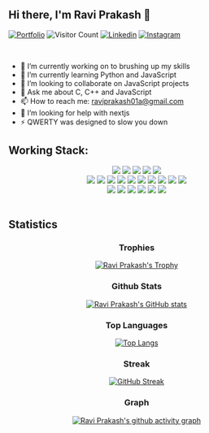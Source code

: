 ## Hi there, I'm Ravi Prakash 👋

[![Portfolio](https://img.shields.io/website?color=green&label=Portfolio&style=flat&up_message=Online&url=https://raviprakashdev.github.io/portfolio/)](https://raviprakashdev.github.io/portfolio/)
![Visitor Count](https://komarev.com/ghpvc/?username=raviprakashdev&color=green&logo=flat)
[![Linkedin](https://img.shields.io/badge/raviprakashdev-black?style=flat&logo=Linkedin&logoColor=blue&link=https:https://www.linkedin.com/in/raviprakashdev/)](https://www.linkedin.com/in/raviprakashdev/)
[![Instagram](https://img.shields.io/badge/raaviprakash01a-black?style=flat&logo=Instagram&logoColor=pink&target=_blank&link=https://www.instagram.com/raviprakash01a/)](https://www.instagram.com/raviprakash01a/)

<br>

- 🔭 I’m currently working on to brushing up my skills
- 🌱 I’m currently learning Python and JavaScript
- 👯 I’m looking to collaborate on JavaScript projects
- 💬 Ask me about C, C++ and JavaScript
- 📫 How to reach me: <a href="mailto:raviprakash01a@gmail.com">raviprakash01a@gmail.com</a>
- 🤔 I’m looking for help with nextjs
- ⚡ QWERTY was designed to slow you down
  <br/>

## Working Stack:

<div align="center">
    <img src="https://img.shields.io/badge/-C++-000000?&style=flat&logo=c%2B%2B&logoColor=0277BD" />
    <img src="https://img.shields.io/badge/-C-000000?&style=flat&logo=c&logoColor=5968BA" />
    <img src="https://img.shields.io/badge/-Java-000000?style=flat&logo=java&logoColor=F44336" />
    <img src="https://img.shields.io/badge/-Jupyter-000000?style=flat&logo=jupyter&logoColor=F57C00" />
    <img src="https://img.shields.io/badge/-Python-000000?style=flat&logo=python&logoColorhalf=396E9B" /> <br>
    <img src="https://img.shields.io/badge/-HTML-000000?&style=flat&logo=html5"/>
    <img src="https://img.shields.io/badge/-CSS-000000?&style=flat&logo=css3&logoColor=42A5F5"/>
    <img src="https://img.shields.io/badge/-JavaScript-000000?style=flat&logo=javascript&logoColor=FFCA28" />
    <img src="https://img.shields.io/badge/-Php-000000?style=flat&logo=php&logoColor=1E87E3" />
    <img src="https://img.shields.io/badge/-React-000000?style=flat&logo=react&logoColor=03AABF" />
    <img src="https://img.shields.io/badge/-Angular-000000?style=flat&logo=angular&logoColor=E53935">
    <img src="https://img.shields.io/badge/-Node.js-000000?&style=flat&logo=node.js&logoColor=8AC149"/>
    <img src="https://img.shields.io/badge/-NPM-000000?&style=flat&logo=npm&logoColor=CB3837"/>
    <img src="https://img.shields.io/badge/-MySQL-000000?style=flat&logo=mysql&logoColor=E6892E" />
    <img src="https://img.shields.io/badge/-MongoDB-000000?style=flat&logo=mongodb&logoColor=4AAA3C" /> <br>
    <img src="https://img.shields.io/badge/-git-000000?&style=flat&logo=git&logoColor=E64A19"/>
    <img src="https://img.shields.io/badge/-Gitpod-000000?style=flat&logo=gitpod&logoColor=29B4F4" />
    <img src="https://img.shields.io/badge/-Github-000000?style=flat&logo=github&logoColor=DEDEDF" />
    <img src="https://img.shields.io/badge/-Firebase-000000?style=flat&logo=firebase&logoColor=FBC02D" />
    <img src="https://img.shields.io/badge/-Repl-000000?style=flat&logo=repl.it&logoColor=E1E2E4" />
    <img src="https://img.shields.io/badge/-vscode-000000?style=flat&logo=visual-studio-code&logoColor=2BA1F1" />
</div>
<br/>

<!--
00FF00
FFFF00
000000
-->

## Statistics

<div align="center">
  
  ### Trophies

  [![Ravi Prakash's Trophy](https://github-profile-trophy.vercel.app/?username=raviprakashdev&row=1&column=7&margin-w=5&no-frame=true&theme=juicyfresh)](https://github-profile-trophy.vercel.app/?username=raviprakashdev&row=1&column=7&margin-w=5&no-frame=true&theme=juicyfresh)

  ### Github Stats

  [![Ravi Prakash's GitHub stats](https://github-readme-stats.vercel.app/api?username=raviprakashdev&show_icons=true&count_private=true&include_all_commits=true&title_color=00FF00&icon_color=00FF00&text_color=FFFFFF&bg_color=000000)](https://github.com/raviprakashdev?tab=repositories)

  ### Top Languages

  [![Top Langs](https://github-readme-stats.vercel.app/api/top-langs/?username=raviprakashdev&count_private=true&include_all_commits=true&layout=compact&title_color=00FF00&icon_color=00FF00&text_color=FFFFFF&bg_color=000000)](https://github-readme-stats.vercel.app/api/top-langs/?username=raviprakashdev&count_private=true&include_all_commits=true&layout=compact&title_color=00FF00&icon_color=00FF00&text_color=FFFFFF&bg_color=000000)

  ### Streak

  [![GitHub Streak](https://github-readme-streak-stats.herokuapp.com/?user=raviprakashdev&theme=chartreuse-dark)](https://git.io/streak-stats)

  ### Graph

  [![Ravi Prakash's github activity graph](https://activity-graph.herokuapp.com/graph?username=raviprakashdev&&bg_color=000000&color=00FF00&line=FFFF00&point=00ADFE&area=true)](https://activity-graph.herokuapp.com/graph?username=raviprakashdev&theme=dracula)

</div>

<!--
<a href="https://github.com/raviprakashdev">
  <img width="1000" src="https://github-profile-trophy.vercel.app/?username=raviprakashdev&row=1&column=7&margin-w=5&no-frame=true"/>
</a>
-->

<!--
<a href="https://activity-graph.herokuapp.com/graph?username=raviprakashdev">
  <img align="center" src="https://activity-graph.herokuapp.com/graph?username=raviprakashdev&theme=dracula">
</a>
-->

<!--
<a href="https://github.com/raviprakashdev?tab=repositories">
  <img align="center" src="https://github-readme-stats.vercel.app/api?username=raviprakashdev&show_icons=true&count_private=true&include_all_commits=true&theme=dracula" />
</a>-->

<!--
<a href="https://github.com/raviprakashdev?tab=repositories">
  <img align="center" src="https://github-readme-stats.vercel.app/api/top-langs/?username=raviprakashdev&count_private=true&include_all_commits=true&layout=compact&theme=dracula" />
</a>
-->

<!-- [![My Stats](https://github-readme-stats.vercel.app/api?username=raviprakashdev&show_icons=true&title_color=fe6287&icon_color=fe6287&text_color=ffffff&bg_color=0a192f&count_private=true&include_all_commits=true)](https://github.com/raviprakashdev?tab=repositories)
 -->
 
 
<!-- [![My Stats](https://github-readme-stats.vercel.app/api?username=raviprakashdev&show_icons=true&title_color=00FF00&icon_color=00FF00&text_color=FFFF00&bg_color=000000&count_private=true&include_all_commits=true)](https://github.com/raviprakashdev?tab=repositories) -->

<!-- [![Top Langs](https://github-readme-stats.vercel.app/api/top-langs/?username=raviprakashdev&layout=compact&show_icons=true&title_color=fe6287&icon_color=21e6c1&text_color=21e6c1&bg_color=0a192f)](https://github.com/raviprakashdev?tab=repositories) -->
